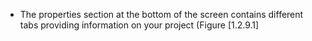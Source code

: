 

-   The properties section at the bottom of the screen contains
    different tabs providing information on your project
    (Figure&nbsp;[1.2.9.1]